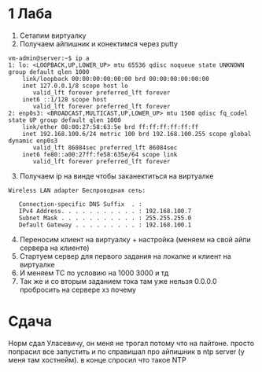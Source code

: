 # 1 Лаба 

1. Сетапим виртуалку
2. Получаем айпишник и конектимся через putty
````
vm-admin@server:~$ ip a
1: lo: <LOOPBACK,UP,LOWER_UP> mtu 65536 qdisc noqueue state UNKNOWN group default qlen 1000
    link/loopback 00:00:00:00:00:00 brd 00:00:00:00:00:00
    inet 127.0.0.1/8 scope host lo
       valid_lft forever preferred_lft forever
    inet6 ::1/128 scope host
       valid_lft forever preferred_lft forever
2: enp0s3: <BROADCAST,MULTICAST,UP,LOWER_UP> mtu 1500 qdisc fq_codel state UP group default qlen 1000
    link/ether 08:00:27:58:63:5e brd ff:ff:ff:ff:ff:ff
    inet 192.168.100.6/24 metric 100 brd 192.168.100.255 scope global dynamic enp0s3
       valid_lft 86084sec preferred_lft 86084sec
    inet6 fe80::a00:27ff:fe58:635e/64 scope link
       valid_lft forever preferred_lft forever
````

3. Получаем ip на винде чтобы заканектиться на виртуалке
```
Wireless LAN adapter Беспроводная сеть:

   Connection-specific DNS Suffix  . :
   IPv4 Address. . . . . . . . . . . : 192.168.100.7
   Subnet Mask . . . . . . . . . . . : 255.255.255.0
   Default Gateway . . . . . . . . . : 192.168.100.1
```
4. Переносим клиент на виртуалку + настройка (меняем на свой айпи сервера на клиенте)
5. Стартуем сервер для первого задания на локалке и клиент на виртуалке
6. И меняем TC по условию на 1000 3000 и тд
6. Так же и со вторым заданием тока там уже нельзя 0.0.0.0 пробросить на сервере хз почему



# Сдача
Норм сдал Уласевичу, он меня не трогал потому что на пайтоне. просто попрасил все запустить и по справишал про айпишник в ntp server (у меня там хостнейм). в конце спросил что такое NTP
